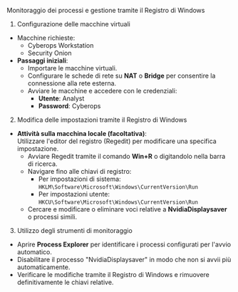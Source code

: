 Monitoraggio dei processi e gestione tramite il Registro di Windows

1. Configurazione delle macchine virtuali
- Macchine richieste:  
  - Cyberops Workstation  
  - Security Onion
- **Passaggi iniziali**:  
  - Importare le macchine virtuali.
  - Configurare le schede di rete su **NAT** o **Bridge** per consentire la connessione alla rete esterna.  
  - Avviare le macchine e accedere con le credenziali:  
    - **Utente**: Analyst  
    - **Password**: Cyberops  

2. Modifica delle impostazioni tramite il Registro di Windows
- **Attività sulla macchina locale (facoltativa)**:  
  Utilizzare l'editor del registro (Regedit) per modificare una specifica impostazione.  
  - Avviare Regedit tramite il comando **Win+R** o digitandolo nella barra di ricerca.  
  - Navigare fino alle chiavi di registro:  
    - Per impostazioni di sistema: `HKLM\Software\Microsoft\Windows\CurrentVersion\Run`  
    - Per impostazioni utente: `HKCU\Software\Microsoft\Windows\CurrentVersion\Run`  
  - Cercare e modificare o eliminare voci relative a **NvidiaDisplaysaver** o processi simili.

 3. Utilizzo degli strumenti di monitoraggio
- Aprire **Process Explorer** per identificare i processi configurati per l'avvio automatico.  
- Disabilitare il processo "NvidiaDisplaysaver" in modo che non si avvii più automaticamente.  
- Verificare le modifiche tramite il Registro di Windows e rimuovere definitivamente le chiavi relative.
